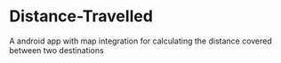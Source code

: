# Distance-Travelled
A android app with map integration for calculating the distance covered between two destinations 
